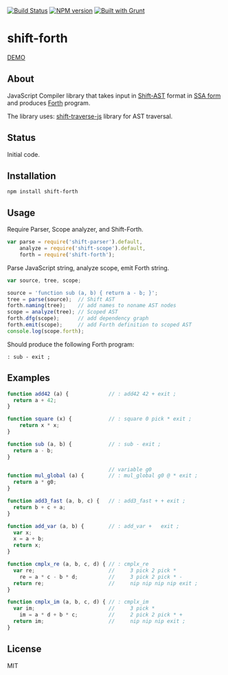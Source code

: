[![Build Status](https://travis-ci.org/drom/shift-forth.svg?branch=master)](https://travis-ci.org/drom/shift-forth)
[![NPM version](https://img.shields.io/npm/v/shift-forth.svg)](https://www.npmjs.org/package/shift-forth)
[![Built with Grunt](https://cdn.gruntjs.com/builtwith.png)](http://gruntjs.com/)

# shift-forth

[DEMO](http://drom.github.io/shift-forth/editor.html)

## About

JavaScript Compiler library that takes input in [Shift-AST](https://github.com/shapesecurity/shift-spec)
format in
[SSA form](http://en.wikipedia.org/wiki/Static_single_assignment_form)
and produces
[Forth](http://en.wikipedia.org/wiki/Forth_%28programming_language%29)
program.

The library uses:
[shift-traverse-js](https://github.com/Constellation/shift-traverse-js)
library for AST traversal.

## Status

Initial code.

## Installation

```
npm install shift-forth
```

## Usage

Require Parser, Scope analyzer, and Shift-Forth.

```js
var parse = require('shift-parser').default,
    analyze = require('shift-scope').default,
    forth = require('shift-forth');
```

Parse JavaScript string, analyze scope, emit Forth string.

```js
var source, tree, scope;

source = 'function sub (a, b) { return a - b; }';
tree = parse(source);  // Shift AST
forth.naming(tree);    // add names to noname AST nodes
scope = analyze(tree); // Scoped AST
forth.dfg(scope);      // add dependency graph
forth.emit(scope);     // add Forth definition to scoped AST
console.log(scope.forth);
```

Should produce the following Forth program:

```forth
: sub - exit ;
```

## Examples

```js
function add42 (a) {             // : add42 42 + exit ;
  return a + 42;
}

function square (x) {            // : square 0 pick * exit ;
  	return x * x;
}

function sub (a, b) {            // : sub - exit ;
  return a - b;
}

                                 // variable g0
function mul_global (a) {        // : mul_global g0 @ * exit ;
  return a * g0;
}

function add3_fast (a, b, c) {   // : add3_fast + + exit ;
  return b + c + a;
}

function add_var (a, b) {        // : add_var +   exit ;
  var x;
  x = a + b;
  return x;
}

function cmplx_re (a, b, c, d) { // : cmplx_re
  var re;                        //     3 pick 2 pick *
	re = a * c - b * d;          //     3 pick 2 pick * -
  return re;                     //     nip nip nip nip exit ;
}

function cmplx_im (a, b, c, d) { // : cmplx_im
  var im;                        //     3 pick *
	im = a * d + b * c;          //     2 pick 2 pick * +
  return im;                     //     nip nip nip exit ;  
}
```

## License

MIT

